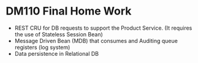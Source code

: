 # DM110 Final Home Work

- REST CRU for DB requests to support the Product Service. (It requires the use of Stateless Session Bean)
- Message Driven Bean (MDB) that consumes and Auditing queue registers (log system)
- Data persistence in Relational DB